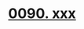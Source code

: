 # [0090. xxx](https://github.com/Tdahuyou/chrome/tree/main/0090.%20xxx)

<!-- region:toc -->

<!-- endregion:toc -->


